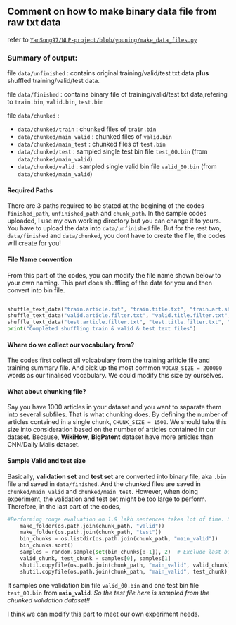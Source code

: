 ## Comment on how to make binary data file from raw txt data

refer to [`YanSong97/NLP-project/blob/youning/make_data_files.py`](https://github.com/YanSong97/NLP-project/blob/youning/make_data_files.py)

### Summary of output:

file `data/unfinished` : contains original training/valid/test txt data **plus** shuffled training/valid/test data.

file `data/finished` : contains binary file of training/valid/test txt data,refering to `train.bin`, `valid.bin`, `test.bin`

file `data/chunked` :
- `data/chunked/train` : chunked files of `train.bin`
- `data/chunked/main_valid` : chunked files of `valid.bin`
- `data/chunked/main_test` : chunked files of `test.bin`
- `data/chunked/test` : sampled single test bin file `test_00.bin` (from `data/chunked/main_valid`) 
- `data/chunked/valid` : sampled single valid bin file `valid_00.bin` (from `data/chunked/main_valid`) 


#### Required Paths 

There are 3 paths required to be stated at the begining of the codes `finished_path`, `unfinished_path` and `chunk_path`.
In the sample codes uploaded, I use my own working directory but you can change it to yours. You have to upload the data into `data/unfinished` file. But for the rest two, `data/finished` and `data/chunked`, you dont have to create the file, the codes will create for you! 

#### File Name convention

From this part of the codes, you can modify the file name shown below to your own naming. This part does shuffling of the data for you and then convert into bin file. 

```python

shuffle_text_data("train.article.txt", "train.title.txt", "train.art.shuf.txt", "train.abs.shuf.txt")
shuffle_text_data("valid.article.filter.txt", "valid.title.filter.txt", "valid.art.shuf.txt", "valid.abs.shuf.txt")
shuffle_text_data("test.article.filter.txt", "test.title.filter.txt", "test.art.shuf.txt", "test.abs.shuf.txt")
print("Completed shuffling train & valid & test text files")

```

#### Where do we collect our vocabulary from? 

The codes first collect all volcabulary from the training ariticle file and training summary file. And pick up the most common `VOCAB_SIZE = 200000` words as our finalised vocabulary. We could modify this size by ourselves. 

#### What about chunking file? 

Say you have 1000 articles in your dataset and you want to saparate them into several subfiles. That is what chunking does. By defining the number of articles contained in a single chunk, `CHUNK_SIZE = 1500`. We should take this size into consideration based on the number of articles contained in our dataset. Because, **WikiHow**, **BigPatent** dataset have more articles than CNN/Daily Mails dataset. 

#### Sample Valid and test size

Basically, **validation set** and **test set** are converted into binary file, aka `.bin` file and saved in `data/finished`. And the chunked files are saved in `chunked/main_valid` and `chunked/main_test`. However, when doing experiment, the validation and test set might be too large to perform. Therefore, in the last part of the codes, 

```python
#Performing rouge evaluation on 1.9 lakh sentences takes lot of time. So, create mini validation set & test set by borrowing 15k samples each from these 1.9 lakh sentences
    make_folder(os.path.join(chunk_path, "valid"))
    make_folder(os.path.join(chunk_path, "test"))
    bin_chunks = os.listdir(os.path.join(chunk_path, "main_valid"))
    bin_chunks.sort()
    samples = random.sample(set(bin_chunks[:-1]), 2)  # Exclude last bin file; contains only 9k sentences
    valid_chunk, test_chunk = samples[0], samples[1]
    shutil.copyfile(os.path.join(chunk_path, "main_valid", valid_chunk),os.path.join(chunk_path, "valid", "valid_00.bin"))
    shutil.copyfile(os.path.join(chunk_path, "main_valid", test_chunk), os.path.join(chunk_path, "test", "test_00.bin"))
```

It samples one validation bin file `valid_00.bin` and one test bin file `test_00.bin` from **`main_valid`**. *So the test file here is sampled from the chunked validation dataset!!*

I think we can modify this part to meet our own experiment needs. 


